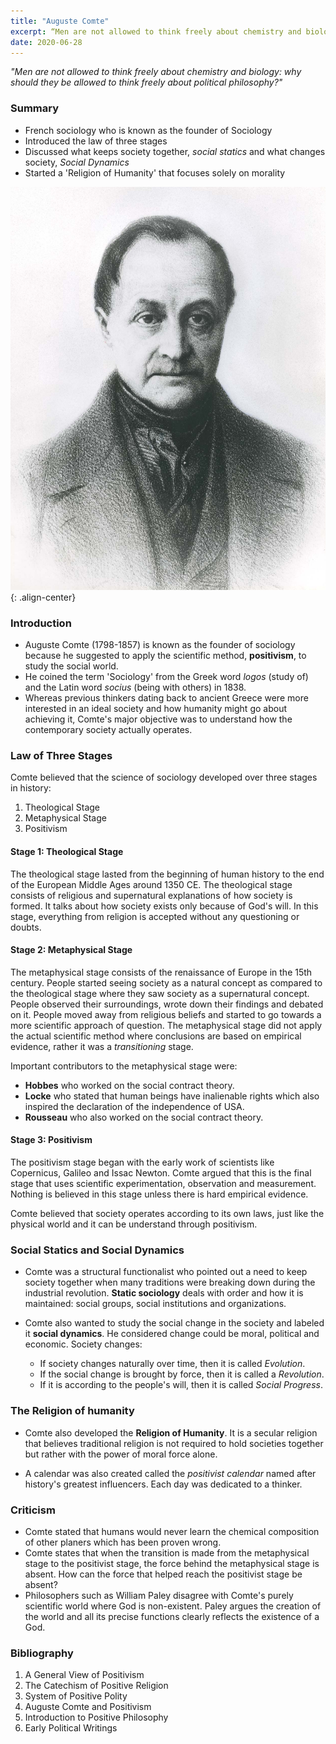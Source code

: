 ```yaml
---
title: "Auguste Comte"
excerpt: “Men are not allowed to think freely about chemistry and biology; why should they be allowed to think freely about political philosophy?”
date: 2020-06-28
---
```

*"Men are not allowed to think freely about chemistry and biology: why should they be allowed to think freely about political philosophy?"*

### Summary
- French sociology who is known as the founder of Sociology
- Introduced the law of three stages
- Discussed what keeps society together, *social statics* and what changes society, *Social Dynamics*
- Started a 'Religion of Humanity' that focuses solely on morality

![image-center](/images/sociology/auguste_comte_1.jpg){: .align-center}

### Introduction

- Auguste Comte (1798-1857) is known as the founder of sociology because he suggested to apply the scientific method, **positivism**, to study the social world.
- He coined the term 'Sociology' from the Greek word *logos* (study of) and the Latin word *socius* (being with others) in 1838.
- Whereas previous thinkers dating back to ancient Greece were more interested in an ideal society and how humanity might go about achieving it, Comte's major objective was to understand how the contemporary society actually operates.

### Law of Three Stages

Comte believed that the science of sociology developed over three stages in history:
1. Theological Stage
2. Metaphysical Stage
3. Positivism

#### Stage 1: Theological Stage

The theological stage lasted from the beginning of human history to the end of the European Middle Ages around 1350 CE. The theological stage consists of religious and supernatural explanations of how society is formed. It talks about how society exists only because of God's will. In this stage, everything from religion is accepted without any questioning or doubts.

#### Stage 2: Metaphysical Stage

The metaphysical stage consists of the renaissance of Europe in the 15th century. People started seeing society as a natural concept as compared to the theological stage where they saw society as a supernatural concept. People observed their surroundings, wrote down their findings and debated on it. People moved away from religious beliefs and started to go towards a more scientific approach of question. The metaphysical stage did not apply the actual scientific method where conclusions are based on empirical evidence, rather it was a *transitioning* stage.

Important contributors to the metaphysical stage were:
- **Hobbes** who worked on the social contract theory.
- **Locke** who stated that human beings have inalienable rights which also inspired the declaration of the independence of USA.
- **Rousseau** who also worked on the social contract theory.

#### Stage 3: Positivism

The positivism stage began with the early work of scientists like Copernicus, Galileo and Issac Newton. Comte argued that this is the final stage that uses scientific experimentation, observation and measurement. Nothing is believed in this stage unless there is hard empirical evidence.

Comte believed that society operates according to its own laws, just like the physical world and it can be understand through positivism.

### Social Statics and Social Dynamics

- Comte was a structural functionalist who pointed out a need to keep society together when many traditions were breaking down during the industrial revolution. **Static sociology** deals with order and how it is maintained: social groups, social institutions and organizations.

- Comte also wanted to study the social change in the society and labeled it **social dynamics**. He considered change could be moral, political and economic. Society changes:
  - If society changes naturally over time, then it is called *Evolution*.
  - If the social change is brought by force, then it is called a *Revolution*.
  - If it is according to the people's will, then it is called *Social Progress*.

### The Religion of humanity

- Comte also developed the **Religion of Humanity**. It is a secular religion that believes traditional religion is not required to hold societies together but rather with the power of moral force alone.

- A calendar was also created called the *positivist calendar* named after history's greatest influencers. Each day was dedicated to a thinker.

### Criticism

- Comte stated that humans would never learn the chemical composition of other planers which has been proven wrong.
- Comte states that when the transition is made from the metaphysical stage to the positivist stage, the force behind the metaphysical stage is absent. How can the force that helped reach the positivist stage be absent?
- Philosophers such as William Paley disagree with Comte's purely scientific world where God is non-existent. Paley argues the creation of the world and all its precise functions clearly reflects the existence of a God.

### Bibliography

1. A General View of Positivism
2. The Catechism of Positive Religion
3. System of Positive Polity
4. Auguste Comte and Positivism
5. Introduction to Positive Philosophy
6. Early Political Writings
